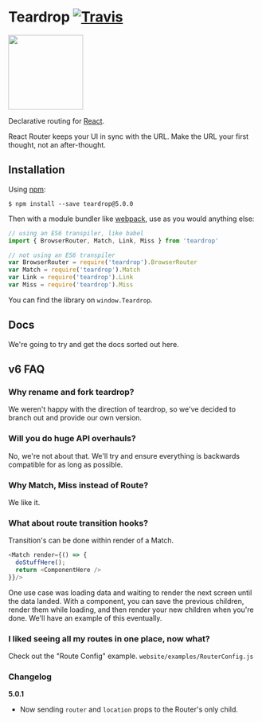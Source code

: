 # Teardrop [![Travis][build-badge]][build]

[build-badge]: https://img.shields.io/travis/OpenClubDev/teardrop/master.svg?style=flat-square
[build]: https://travis-ci.org/OpenClubDev/teardrop

<img src="https://github.com/OpenClubDev/teardrop/raw/master/logo/teardrop.png" height="150"/>

Declarative routing for [React](https://facebook.github.io/react).

React Router keeps your UI in sync with the URL. Make the URL your first thought, not an after-thought.

## Installation

Using [npm](https://www.npmjs.com/):

    $ npm install --save teardrop@5.0.0

Then with a module bundler like [webpack](https://webpack.github.io/), use as you would anything else:

```js
// using an ES6 transpiler, like babel
import { BrowserRouter, Match, Link, Miss } from 'teardrop'

// not using an ES6 transpiler
var BrowserRouter = require('teardrop').BrowserRouter
var Match = require('teardrop').Match
var Link = require('teardrop').Link
var Miss = require('teardrop').Miss
```

You can find the library on `window.Teardrop`.

## Docs

We're going to try and get the docs sorted out here.

## v6 FAQ

### Why rename and fork teardrop?

We weren't happy with the direction of teardrop, so we've decided to branch out and provide our own version.

### Will you do huge API overhauls?

No, we're not about that. We'll try and ensure everything is backwards compatible for as long as possible.

### Why Match, Miss instead of Route?

We like it.

### What about route transition hooks?

Transition's can be done within render of a Match.

```js
<Match render={() => {
  doStuffHere();
  return <ComponentHere />
}}/>
```

One use case was loading data and waiting to render the next screen until the data landed. With a component, you can save the previous children, render them while loading, and then render your new children when you're done. We'll have an example of this eventually.

### I liked seeing all my routes in one place, now what?

Check out the "Route Config" example.
`website/examples/RouterConfig.js`

### Changelog

**5.0.1**

 - Now sending `router` and `location` props to the Router's only child.
